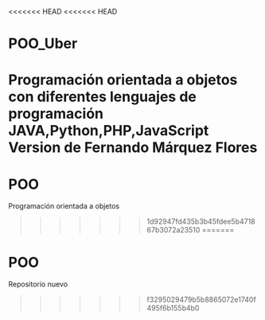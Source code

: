 <<<<<<< HEAD
<<<<<<< HEAD
# POO_Uber
Programación orientada a objetos con diferentes lenguajes de programación JAVA,Python,PHP,JavaScript
Version de Fernando Márquez Flores
=======
# POO
Programación orientada a objetos
>>>>>>> 1d92947fd435b3b45fdee5b471867b3072a23510
=======
# POO
Repositorio nuevo
>>>>>>> f3295029479b5b8865072e1740f495f6b155b4b0
